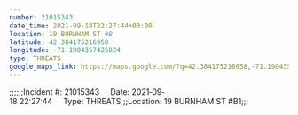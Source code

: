 ```yaml
---
number: 21015343
date_time: 2021-09-18T22:27:44+00:00
location: 19 BURNHAM ST #B
latitude: 42.384175216958
longitude: -71.1904357425824
type: THREATS
google_maps_link: https://maps.google.com/?q=42.384175216958,-71.1904357425824
---
```


;;;;;;Incident #: 21015343     Date: 2021‐09‐18 22:27:44     Type: THREATS;;;Location: 19 BURNHAM ST #B1;;;
